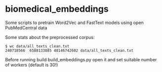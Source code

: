 # biomedical_embeddings
Some scripts to pretrain Word2Vec and FastText models using open PubMedCentral data


Some stats about the preprocessed corpus:

    $ wc data/all_texts_clean.txt
    240718566  6588133885 48146742602 data/all_texts_clean.txt


Before running build build_embeddings.py open it and set suitable number of workers (default is 30!)
